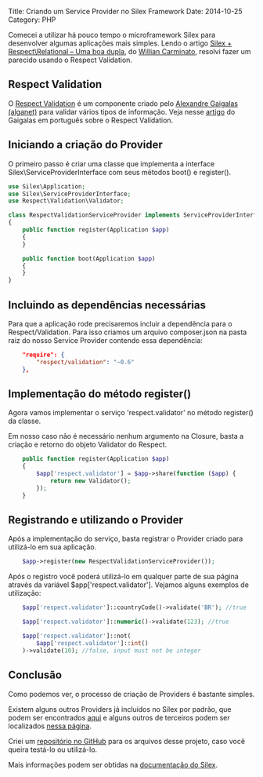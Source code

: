 Title: Criando um Service Provider no Silex Framework
Date: 2014-10-25
Category: PHP

Comecei a utilizar há pouco tempo o microframework Silex para desenvolver
algumas aplicações mais simples.
Lendo o artigo [Silex + Respect\Relational – Uma boa dupla][1], do [Willian
Carminato][9], resolvi fazer um parecido usando o Respect Validation.

Respect Validation
------------------

O [Respect Validation][2] é um componente criado pelo [Alexandre Gaigalas (alganet)][8]
para validar vários tipos de informação. Veja nesse [artigo][3] do Gaigalas em português
sobre o Respect Validation.

Iniciando a criação do Provider
-------------------------------

O primeiro passo é criar uma classe que implementa a interface
Silex\ServiceProviderInterface com seus métodos boot() e register().

```php
use Silex\Application;
use Silex\ServiceProviderInterface;
use Respect\Validation\Validator;

class RespectValidationServiceProvider implements ServiceProviderInterface
{
    public function register(Application $app)
    {
    }

    public function boot(Application $app)
    {
    }
}
```

Incluindo as dependências necessárias
-------------------------------------

Para que a aplicação rode precisaremos incluir a dependência para o Respect/Validation.
Para isso criamos um arquivo composer.json na pasta raiz do nosso Service Provider
contendo essa dependência:

```json
    "require": {
        "respect/validation": "~0.6"
    },
```

Implementação do método register()
----------------------------------

Agora vamos implementar o serviço 'respect.validator' no método register() da
classe.

Em nosso caso não é necessário nenhum argumento na Closure, basta a
criação e retorno do objeto Validator do Respect.

```php
    public function register(Application $app)
    {
        $app['respect.validator'] = $app->share(function ($app) {
            return new Validator();
        });
    }
```

Registrando e utilizando o Provider
-----------------------------------

Após a implementação do serviço, basta registrar o Provider criado para utilizá-lo
em sua aplicação.

```php
    $app->register(new RespectValidationServiceProvider());
```

Após o registro você poderá utilizá-lo em qualquer parte de sua página através da
variável $app['respect.validator']. Vejamos alguns exemplos de utilização:

```php
    $app['respect.validator']::countryCode()->validate('BR'); //true

    $app['respect.validator']::numeric()->validate(123); //true

    $app['respect.validator']::not(
        $app['respect.validator']::int()
    )->validate(10); //false, input must not be integer
```

Conclusão
---------

Como podemos ver, o processo de criação de Providers é bastante simples.

Existem alguns outros Providers já incluídos no Silex por padrão, que podem ser
encontrados [aqui][5] e alguns outros de terceiros podem ser localizados [nessa página][6].

Criei um [repositório no GitHub][7] para os arquivos desse projeto, caso você queira testá-lo
ou utilizá-lo.

Mais informações podem ser obtidas na [documentação do Silex][4].

[1]: http://phpsp.org.br/silex-respectrelational-uma-boa-dupla/
[2]: http://documentup.com/Respect/Validation/
[3]: http://imasters.com.br/linguagens/php/respect-um-microframework-de-respeito/
[4]: http://silex.sensiolabs.org/doc/providers.html
[5]: http://silex.sensiolabs.org/doc/providers.html#included-providers
[6]: https://github.com/silexphp/Silex/wiki/Third-Party-ServiceProviders
[7]: https://github.com/royopa/respect-validation-service-provider
[8]: http://gaigalas.net/#home
[9]: https://github.com/williancarminato/

